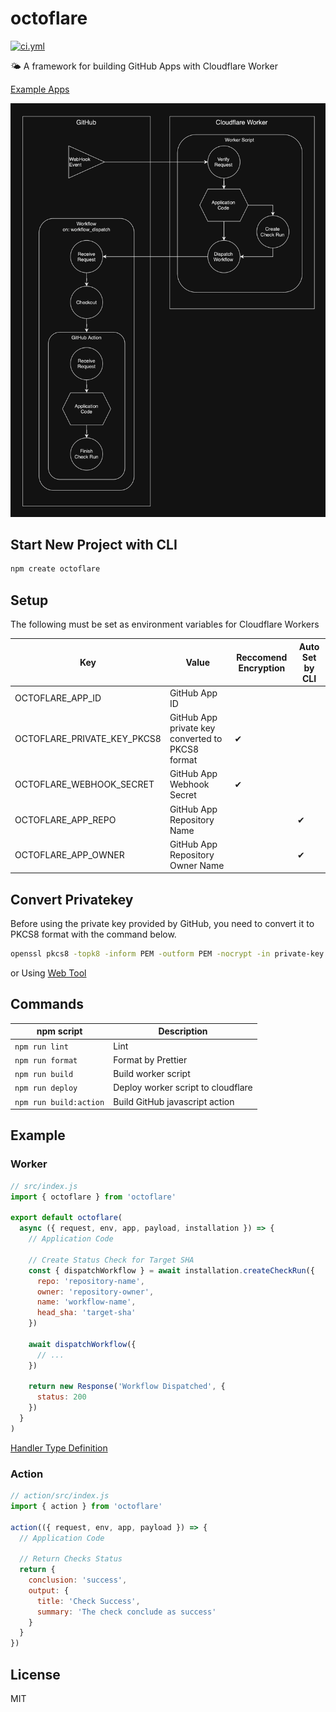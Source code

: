 <!----- BEGIN GHOST DOCS HEADER ----->

# octoflare


<!----- BEGIN GHOST DOCS BADGES ----->
<a href="https://github.com/jill64/octoflare/actions/workflows/ci.yml"><img src="https://github.com/jill64/octoflare/actions/workflows/ci.yml/badge.svg" alt="ci.yml" /></a>
<!----- END GHOST DOCS BADGES ----->


🌤️ A framework for building GitHub Apps with Cloudflare Worker

<!----- END GHOST DOCS HEADER ----->

[Example Apps](https://github.com/jill64?tab=repositories&q=github-app&type=&language=&sort=stargazers)

![workflow](./docs/workflow.png)

## Start New Project with CLI

```sh
npm create octoflare
```

## Setup

The following must be set as environment variables for Cloudflare Workers

| Key                         | Value                                            | Reccomend Encryption | Auto Set by CLI |
| --------------------------- | ------------------------------------------------ | -------------------- | --------------- |
| OCTOFLARE_APP_ID            | GitHub App ID                                    |                      |                 |
| OCTOFLARE_PRIVATE_KEY_PKCS8 | GitHub App private key converted to PKCS8 format | ✔︎                  |                 |
| OCTOFLARE_WEBHOOK_SECRET    | GitHub App Webhook Secret                        | ✔︎                  |                 |
| OCTOFLARE_APP_REPO          | GitHub App Repository Name                       |                      | ✔︎             |
| OCTOFLARE_APP_OWNER         | GitHub App Repository Owner Name                 |                      | ✔︎             |

## Convert Privatekey

Before using the private key provided by GitHub, you need to convert it to PKCS8 format with the command below.

```sh
openssl pkcs8 -topk8 -inform PEM -outform PEM -nocrypt -in private-key.pem -out private-key-pkcs8.key
```

or Using [Web Tool](https://decoder.link/rsa_converter)

## Commands

| npm script             | Description                        |
| ---------------------- | ---------------------------------- |
| `npm run lint`         | Lint                               |
| `npm run format`       | Format by Prettier                 |
| `npm run build`        | Build worker script                |
| `npm run deploy`       | Deploy worker script to cloudflare |
| `npm run build:action` | Build GitHub javascript action     |

## Example

### Worker

```js
// src/index.js
import { octoflare } from 'octoflare'

export default octoflare(
  async ({ request, env, app, payload, installation }) => {
    // Application Code

    // Create Status Check for Target SHA
    const { dispatchWorkflow } = await installation.createCheckRun({
      repo: 'repository-name',
      owner: 'repository-owner',
      name: 'workflow-name',
      head_sha: 'target-sha'
    })

    await dispatchWorkflow({
      // ...
    })

    return new Response('Workflow Dispatched', {
      status: 200
    })
  }
)
```

[Handler Type Definition](./packages/octoflare/src/types/OctoflareHandler.ts)

### Action

```js
// action/src/index.js
import { action } from 'octoflare'

action(({ request, env, app, payload }) => {
  // Application Code

  // Return Checks Status
  return {
    conclusion: 'success',
    output: {
      title: 'Check Success',
      summary: 'The check conclude as success'
    }
  }
})
```

<!----- BEGIN GHOST DOCS FOOTER ----->

## License

MIT

<!----- END GHOST DOCS FOOTER ----->
